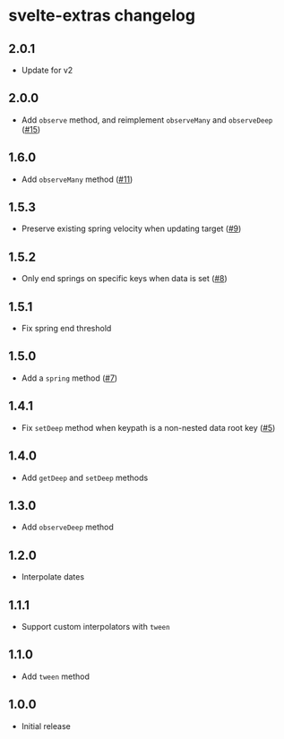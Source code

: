 # svelte-extras changelog

## 2.0.1

* Update for v2

## 2.0.0

* Add `observe` method, and reimplement `observeMany` and `observeDeep` ([#15](https://github.com/sveltejs/svelte-extras/issues/15))

## 1.6.0

* Add `observeMany` method ([#11](https://github.com/sveltejs/svelte-extras/pull/11))

## 1.5.3

* Preserve existing spring velocity when updating target ([#9](https://github.com/sveltejs/svelte-extras/issues/9))

## 1.5.2

* Only end springs on specific keys when data is set ([#8](https://github.com/sveltejs/svelte-extras/issues/8))

## 1.5.1

* Fix spring end threshold

## 1.5.0

* Add a `spring` method ([#7](https://github.com/sveltejs/svelte-extras/pull/7))

## 1.4.1

* Fix `setDeep` method when keypath is a non-nested data root key ([#5](https://github.com/sveltejs/svelte-extras/issues/5))

## 1.4.0

* Add `getDeep` and `setDeep` methods

## 1.3.0

* Add `observeDeep` method

## 1.2.0

* Interpolate dates

## 1.1.1

* Support custom interpolators with `tween`

## 1.1.0

* Add `tween` method

## 1.0.0

* Initial release
